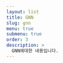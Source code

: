 ```yaml
---
layout: list
title: GNN
slug: gnn
menu: true
submenu: true
order: 3
description: >
  GNN에대한 내용입니다.
---
```


